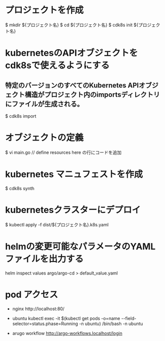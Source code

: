 # プロジェクトを作成
$ mkdir ${プロジェクト名}
$ cd ${プロジェクト名}
$ cdk8s init ${プロジェクト名}

# kubernetesのAPIオブジェクトをcdk8sで使えるようにする
## 特定のバージョンのすべてのKubernetes APIオブジェクト構造がプロジェクト内のimportsディレクトリにファイルが生成される。
$ cdk8s import

# オブジェクトの定義
$ vi main.go
// define resources here
の行にコードを追加

# kubernetes マニュフェストを作成
$ cdk8s synth

# kubernetesクラスターにデプロイ
$ kubectl apply -f dist/${プロジェクト名}.k8s.yaml

# helmの変更可能なパラメータのYAMLファイルを出力する
helm inspect values argo/argo-cd > default_value.yaml

# pod アクセス
- nginx
http://localhost:80/

- ubuntu
kubectl exec -it $(kubectl get pods -o=name --field-selector=status.phase=Running -n ubuntu) /bin/bash -n ubuntu

- arugo workflow
http://argo-workflows.localhost/login
